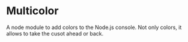 # Multicolor
A node module to add colors to the Node.js console.
Not only colors, it allows to take the cusot ahead or back.
